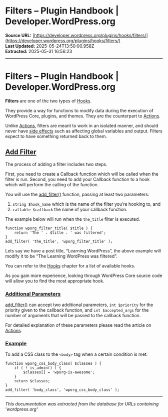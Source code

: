 # Filters – Plugin Handbook | Developer.WordPress.org

**Source URL:** [https://developer.wordpress.org/plugins/hooks/filters/](https://developer.wordpress.org/plugins/hooks/filters/)  
**Last Updated:** 2025-05-24T13:50:00.958Z  
**Extracted:** 2025-05-31 16:56:23

---

# Filters – Plugin Handbook | Developer.WordPress.org

**Filters** are one of the two types of [Hooks](https://developer.wordpress.org/plugins/hooks/).

They provide a way for functions to modify data during the execution of WordPress Core, plugins, and themes. They are the counterpart to [Actions](https://developer.wordpress.org/plugins/hooks/actions/).

Unlike [Actions](https://developer.wordpress.org/plugins/hooks/actions/), filters are meant to work in an isolated manner, and should never have [side effects](https://en.wikipedia.org/wiki/Side_effect_\(computer_science\)) such as affecting global variables and output. Filters expect to have something returned back to them.

## [Add Filter](#add-filter)

The process of adding a filter includes two steps.

First, you need to create a Callback function which will be called when the filter is run. Second, you need to add your Callback function to a hook which will perform the calling of the function.

You will use the [add\_filter()](https://developer.wordpress.org/reference/functions/add_filter/) function, passing at least two parameters:

1.  `string $hook_name` which is the name of the filter you’re hooking to, and
2.  `callable $callback` the name of your callback function.

The example below will run when the `the_title` filter is executed.

```
function wporg_filter_title( $title ) {
	return 'The ' . $title . ' was filtered';
}
add_filter( 'the_title', 'wporg_filter_title' );
```

Lets say we have a post title, “Learning WordPress”, the above example will modify it to be “The Learning WordPress was filtered”.

You can refer to the [Hooks](https://developer.wordpress.org/plugins/hooks/) chapter for a list of available hooks.

As you gain more experience, looking through WordPress Core source code will allow you to find the most appropriate hook.

### [Additional Parameters](#additional-parameters)

[add\_filter()](https://developer.wordpress.org/reference/functions/add_filter/) can accept two additional parameters, `int $priority` for the priority given to the callback function, and `int $accepted_args` for the number of arguments that will be passed to the callback function.

For detailed explanation of these parameters please read the article on [Actions](https://developer.wordpress.org/plugins/hooks/actions/).

### [Example](#example)

To add a CSS class to the `<body>` tag when a certain condition is met:

```
function wporg_css_body_class( $classes ) {
	if ( ! is_admin() ) {
		$classes[] = 'wporg-is-awesome';
	}
	return $classes;
}
add_filter( 'body_class', 'wporg_css_body_class' );
```

---

*This documentation was extracted from the database for URLs containing 'wordpress.org'*

